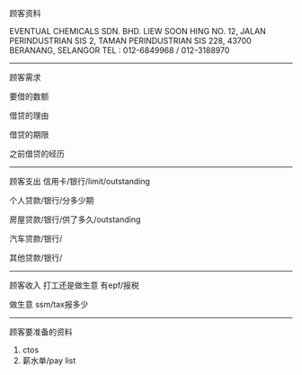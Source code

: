 顾客资料

EVENTUAL CHEMICALS SDN. BHD.
LIEW SOON HING NO. 12, JALAN PERINDUSTRIAN SIS 2, TAMAN PERINDUSTRIAN SIS 228, 43700 BERANANG, SELANGOR TEL : 012-6849968 / 012-3188970

-----------------
顾客需求


要借的数额

借贷的理由

借贷的期限

之前借贷的经历


--------------
顾客支出
信用卡/银行/limit/outstanding


个人贷款/银行/分多少期

房屋贷款/银行/供了多久/outstanding

汽车贷款/银行/


其他贷款/银行/

-----------
顾客收入
打工还是做生意
有epf/报税

做生意 ssm/tax报多少

-------
顾客要准备的资料
1. ctos
2. 薪水单/pay list




